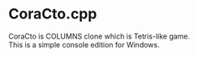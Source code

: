 CoraCto.cpp
===========

CoraCto is COLUMNS clone which is Tetris-like game.  
This is a simple console edition for Windows.  

